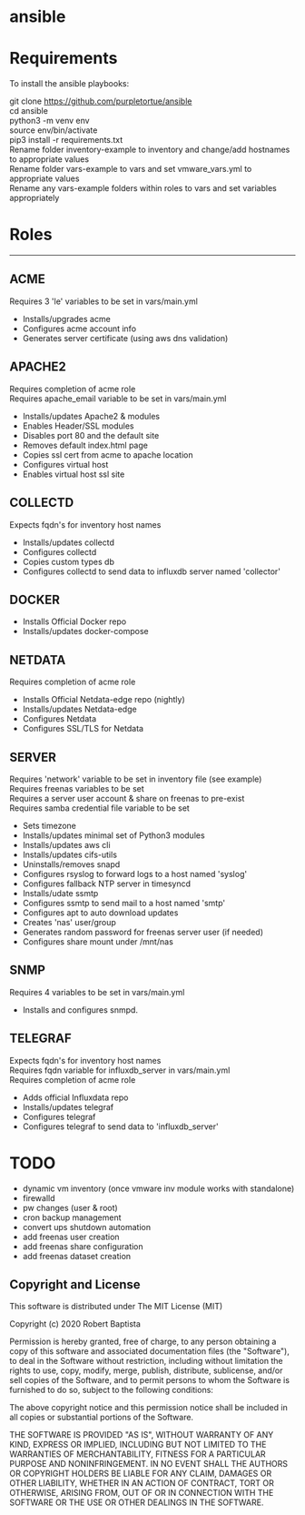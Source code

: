 # ansible

# Requirements

To install the ansible playbooks:

  git clone https://github.com/purpletortue/ansible  
	cd ansible  
	python3 -m venv env  
	source env/bin/activate  
  pip3 install -r requirements.txt  
  Rename folder inventory-example to inventory and change/add hostnames to appropriate values  
  Rename folder vars-example to vars and set vmware_vars.yml to appropriate values  
  Rename any vars-example folders within roles to vars and set variables appropriately  

# Roles
----
ACME
--
Requires 3 'le' variables to be set in vars/main.yml  
- Installs/upgrades acme  
- Configures acme account info  
- Generates server certificate (using aws dns validation)  

APACHE2
--
Requires completion of acme role  
Requires apache_email variable to be set in vars/main.yml
- Installs/updates Apache2 & modules  
- Enables Header/SSL modules  
- Disables port 80 and the default site  
- Removes default index.html page  
- Copies ssl cert from acme to apache location  
- Configures virtual host  
- Enables virtual host ssl site  

COLLECTD
--
Expects fqdn's for inventory host names  
- Installs/updates collectd  
- Configures collectd  
- Copies custom types db  
- Configures collectd to send data to influxdb server named 'collector'  

DOCKER
--
- Installs Official Docker repo  
- Installs/updates docker-compose  

NETDATA
--
Requires completion of acme role  
- Installs Official Netdata-edge repo (nightly)  
- Installs/updates Netdata-edge  
- Configures Netdata  
- Configures SSL/TLS for Netdata  

SERVER
--
Requires 'network' variable to be set in inventory file (see example)  
Requires freenas variables to be set  
Requires a server user account & share on freenas to pre-exist  
Requires samba credential file variable to be set  
- Sets timezone
- Installs/updates minimal set of Python3 modules  
- Installs/updates aws cli  
- Installs/updates cifs-utils  
- Uninstalls/removes snapd  
- Configures rsyslog to forward logs to a host named 'syslog'  
- Configures fallback NTP server in timesyncd  
- Installs/udate ssmtp  
- Configures ssmtp to send mail to a host named 'smtp'  
- Configures apt to auto download updates  
- Creates 'nas' user/group  
- Generates random password for freenas server user (if needed)  
- Configures share mount under /mnt/nas  


SNMP  
--
Requires 4 variables to be set in vars/main.yml  
- Installs and configures snmpd.  

TELEGRAF
--
Expects fqdn's for inventory host names  
Requires fqdn variable for influxdb_server in vars/main.yml  
Requires completion of acme role  
- Adds official Influxdata repo  
- Installs/updates telegraf  
- Configures telegraf  
- Configures telegraf to send data to 'influxdb_server'  


# TODO

* dynamic vm inventory (once vmware inv module works with standalone)  
* firewalld  
* pw changes (user & root)  
* cron backup management  
* convert ups shutdown automation  
* add freenas user creation  
* add freenas share configuration  
* add freenas dataset creation  


Copyright and License
---------------------

This software is distributed under The MIT License (MIT)

Copyright (c) 2020 Robert Baptista

Permission is hereby granted, free of charge, to any person obtaining a copy
of this software and associated documentation files (the "Software"), to deal
in the Software without restriction, including without limitation the rights
to use, copy, modify, merge, publish, distribute, sublicense, and/or sell
copies of the Software, and to permit persons to whom the Software is
furnished to do so, subject to the following conditions:

The above copyright notice and this permission notice shall be included in all
copies or substantial portions of the Software.

THE SOFTWARE IS PROVIDED "AS IS", WITHOUT WARRANTY OF ANY KIND, EXPRESS OR
IMPLIED, INCLUDING BUT NOT LIMITED TO THE WARRANTIES OF MERCHANTABILITY,
FITNESS FOR A PARTICULAR PURPOSE AND NONINFRINGEMENT. IN NO EVENT SHALL THE
AUTHORS OR COPYRIGHT HOLDERS BE LIABLE FOR ANY CLAIM, DAMAGES OR OTHER
LIABILITY, WHETHER IN AN ACTION OF CONTRACT, TORT OR OTHERWISE, ARISING FROM,
OUT OF OR IN CONNECTION WITH THE SOFTWARE OR THE USE OR OTHER DEALINGS IN THE
SOFTWARE.

